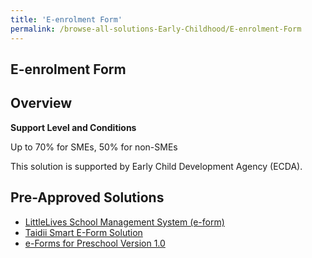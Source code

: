 ```yaml
---
title: 'E-enrolment Form'
permalink: /browse-all-solutions-Early-Childhood/E-enrolment-Form
---
```


## E-enrolment Form
## Overview

**Support Level and Conditions**

Up to 70% for SMEs, 50% for non-SMEs

This solution is supported by Early Child Development Agency (ECDA).

## Pre-Approved Solutions

- <a href='/productivity-solutions-grant/solutionrepo/solution2563' target='_blank'>LittleLives School Management System (e-form)</a><br>
- <a href='/productivity-solutions-grant/solutionrepo/solution2605' target='_blank'>Taidii Smart E-Form Solution</a><br>
- <a href='/productivity-solutions-grant/solutionrepo/solution2687' target='_blank'>e-Forms for Preschool Version 1.0</a><br>
